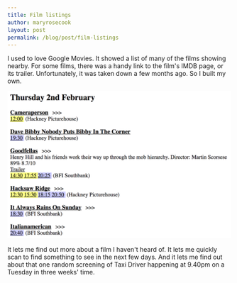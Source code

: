```yaml
---
title: Film listings
author: maryrosecook
layout: post
permalink: /blog/post/film-listings
---
```

I used to love Google Movies.  It showed a list of many of the films showing nearby.  For some films, there was a handy link to the film's IMDB page, or its trailer. Unfortunately, it was taken down a few months ago.  So I built my own.

![Film listings website screenshot](/images/film-listings.png)

It lets me find out more about a film I haven't heard of.  It lets me quickly scan to find something to see in the next few days.  And it lets me find out about that one random screening of Taxi Driver happening at 9.40pm on a Tuesday in three weeks' time.
